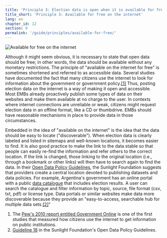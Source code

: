 ```yaml
---
title: 'Principle 3: Election data is open when it is available for free on the internet'
title_short: 'Principle 3: Available for free on the internet'
lang: en
chapter_id: 12
section: 9
permalink: '/guide/principles/available-for-free/'
---
```


![Available for free on the internet](/images/inventory/principles/available-for-free.png)

Although it might seem obvious, it is necessary to state that open data should be free; in other words, the data should be available without any monetary restrictions. The principle of "available on the internet for free" is sometimes shortened and referred to as accessible data. Several studies have documented the fact that many citizens use the internet to look for information about the government or government policy.[\[1\]](#footnote-1) Thus, posting election data on the internet is a way of making it open and accessible. Most EMBs already proactively publish some types of data on their websites and make them available at no charge to the user. In contexts where internet connections are unreliable or weak, citizens might request election data in an offline format, like a CD or thumbdrive. EMBs should have reasonable mechanisms in place to provide data in those circumstances.

Embedded in the idea of "available on the internet" is the idea that the data should be easy to locate ("discoverable"). When election data is clearly labeled and listed in sitemaps and well-known locations, it becomes easier to find. It is also good practice to make the link to the data stable so that people can easily re-find the information and refer others to the correct location. If the link is changed, those linking to the original location (i.e., through a bookmark or other links) will then have to search again to find the data. In their [Open Data Policy Guidelines](http://sunlightfoundation.com/opendataguidelines/#data-portals-and-websites), the Sunlight Foundation suggests that providers create a central location devoted to publishing datasets and data policies. For example, Argentina's government has an online portal with a public [data catalogue](http://datospublicos.gob.ar/data/dataset) that includes election results. A user can search the catalogue and filter information by topic, source, file format (csv, txt, pdf) or license type. Data portals or similar websites make data more discoverable because they provide an "easy-to-access, searchable hub for multiple data sets.[\[2\]](#footnote-2)"

1.  [](#reference-1)The [Pew's 2010 report entitled Government Online](http://www.pewinternet.org/2010/04/27/government-online/) is one of the first studies that measured how citizens use the internet to get information on public institutions.
2.  [](#reference-2)[Guideline 18](http://sunlightfoundation.com/opendataguidelines/#data-portals-and-websites) in the Sunlight Foundation's Open Data Policy Guidelines.
